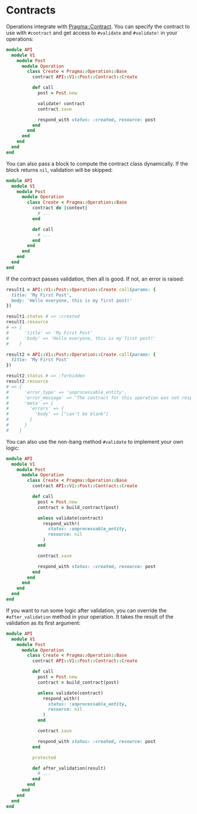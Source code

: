 # Contracts

Operations integrate with [Pragma::Contract](https://github.com/pragmarb/pragma-contract). You can
specify the contract to use with `#contract` and get access to `#validate` and `#validate!` in your
operations:

```ruby
module API
  module V1
    module Post
      module Operation
        class Create < Pragma::Operation::Base
          contract API::V1::Post::Contract::Create

          def call
            post = Post.new

            validate! contract
            contract.save

            respond_with status: :created, resource: post
          end
        end
      end
    end
  end
end
```

You can also pass a block to compute the contract class dynamically. If the block returns `nil`,
validation will be skipped:

```ruby
module API
  module V1
    module Post
      module Operation
        class Create < Pragma::Operation::Base
          contract do |context|
            # ...
          end

          def call
            # ...
          end
        end
      end
    end
  end
end
```

If the contract passes validation, then all is good. If not, an error is raised:

```ruby
result1 = API::V1::Post::Operation::Create.call(params: {
  title: 'My First Post',
  body: 'Hello everyone, this is my first post!'
})

result1.status # => :created
result1.resource
# => {
#      'title' => 'My First Post'
#      'body' => 'Hello everyone, this is my first post!'
#    }

result2 = API::V1::Post::Operation::Create.call(params: {
  title: 'My First Post'
})

result2.status # => :forbidden
result2.resource
# => {
#      'error_type' => 'unprocessable_entity',
#      'error_message' => 'The contract for this operation was not respected.',
#      'meta' => {
#        'errors' => {
#          'body' => ["can't be blank"]
#        }
#      }
#    }
```

You can also use the non-bang method `#validate` to implement your own logic:

```ruby
module API
  module V1
    module Post
      module Operation
        class Create < Pragma::Operation::Base
          contract API::V1::Post::Contract::Create

          def call
            post = Post.new
            contract = build_contract(post)

            unless validate(contract)
              respond_with!(
                status: :unprocessable_entity,
                resource: nil
              )
            end

            contract.save

            respond_with status: :created, resource: post
          end
        end
      end
    end
  end
end
```

If you want to run some logic after validation, you can override the `#after_validation` method
in your operation. It takes the result of the validation as its first argument:

```ruby
module API
  module V1
    module Post
      module Operation
        class Create < Pragma::Operation::Base
          contract API::V1::Post::Contract::Create

          def call
            post = Post.new
            contract = build_contract(post)

            unless validate(contract)
              respond_with!(
                status: :unprocessable_entity,
                resource: nil
              )
            end

            contract.save

            respond_with status: :created, resource: post
          end

          protected

          def after_validation(result)
            # ...
          end
        end
      end
    end
  end
end
```
